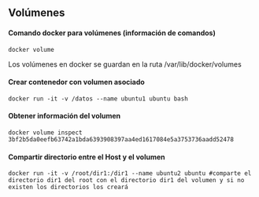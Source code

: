 ## Volúmenes 

#### Comando docker para volúmenes (información de comandos)
```
docker volume
```
Los volúmenes en docker se guardan en la ruta /var/lib/docker/volumes  
#### Crear contenedor con volumen asociado 
```
docker run -it -v /datos --name ubuntu1 ubuntu bash
```
#### Obtener información del volumen
```
docker volume inspect 3bf2b5da0eefb63742a1bda6393908397aa4ed1617084e5a3753736aadd52478
```
#### Compartir directorio entre el Host y el volumen
```
docker run -it -v /root/dir1:/dir1 --name ubuntu2 ubuntu #comparte el directorio dir1 del root con el directorio dir1 del volumen y si no existen los directorios los creará
```
